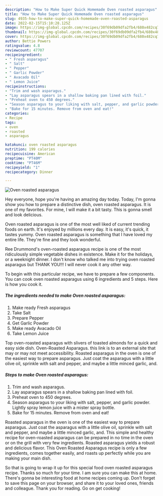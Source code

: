 ```yaml
---
description: "How to Make Super Quick Homemade Oven roasted asparagus"
title: "How to Make Super Quick Homemade Oven roasted asparagus"
slug: 4935-how-to-make-super-quick-homemade-oven-roasted-asparagus
date: 2022-02-15T15:10:28.125Z
image: https://img-global.cpcdn.com/recipes/30f69db09dfa2fb4/680x482cq70/oven-roasted-asparagus-recipe-main-photo.jpg
thumbnail: https://img-global.cpcdn.com/recipes/30f69db09dfa2fb4/680x482cq70/oven-roasted-asparagus-recipe-main-photo.jpg
cover: https://img-global.cpcdn.com/recipes/30f69db09dfa2fb4/680x482cq70/oven-roasted-asparagus-recipe-main-photo.jpg
author: Bettie Powers
ratingvalue: 4.8
reviewcount: 47707
recipeingredient:
- " Fresh asparagus"
- " Salt"
- " Pepper"
- " Garlic Powder"
- " Avacado Oil"
- " Lemon Juice"
recipeinstructions:
- "Trim and wash asparagus."
- "Lay asparagus spears in a shallow baking pan lined with foil."
- "Preheat oven to 450 degrees."
- "Season asparagus to your liking with salt, pepper, and garlic powder. Lightly spray lemon juice with a mister spray bottle."
- "Bake for 15 minutes. Remove from oven and eat!"
categories:
- Recipe
tags:
- oven
- roasted
- asparagus

katakunci: oven roasted asparagus 
nutrition: 199 calories
recipecuisine: American
preptime: "PT40M"
cooktime: "PT46M"
recipeyield: "1"
recipecategory: Dinner

---
```



![Oven roasted asparagus](https://img-global.cpcdn.com/recipes/30f69db09dfa2fb4/680x482cq70/oven-roasted-asparagus-recipe-main-photo.jpg)

Hey everyone, hope you're having an amazing day today. Today, I'm gonna show you how to prepare a distinctive dish, oven roasted asparagus. It is one of my favorites. For mine, I will make it a bit tasty. This is gonna smell and look delicious.

Oven roasted asparagus is one of the most well liked of current trending foods on earth. It's enjoyed by millions every day. It is easy, it's quick, it tastes yummy. Oven roasted asparagus is something that I have loved my entire life. They're fine and they look wonderful.

Ree Drummond&#39;s oven-roasted asparagus recipe is one of the most ridiculously simple vegetable dishes in existence. Make it for the holidays, or a weeknight dinner. I don&#39;t know who talked me into trying oven roasted asparagus but THANK YOU!!! I will never cook it any other way.


To begin with this particular recipe, we have to prepare a few components. You can cook oven roasted asparagus using 6 ingredients and 5 steps. Here is how you cook it.

<!--inarticleads1-->

##### The ingredients needed to make Oven roasted asparagus:

1. Make ready  Fresh asparagus
1. Take  Salt
1. Prepare  Pepper
1. Get  Garlic Powder
1. Make ready  Avacado Oil
1. Take  Lemon Juice


Top oven-roasted asparagus with slivers of toasted almonds for a quick and easy side dish. Oven-Roasted Asparagus. this link is to an external site that may or may not meet accessibility. Roasted asparagus in the oven is one of the easiest way to prepare asparagus. Just coat the asparagus with a little olive oil, sprinkle with salt and pepper, and maybe a little minced garlic, and. 

<!--inarticleads2-->

##### Steps to make Oven roasted asparagus:

1. Trim and wash asparagus.
1. Lay asparagus spears in a shallow baking pan lined with foil.
1. Preheat oven to 450 degrees.
1. Season asparagus to your liking with salt, pepper, and garlic powder. Lightly spray lemon juice with a mister spray bottle.
1. Bake for 15 minutes. Remove from oven and eat!


Roasted asparagus in the oven is one of the easiest way to prepare asparagus. Just coat the asparagus with a little olive oil, sprinkle with salt and pepper, and maybe a little minced garlic, and. This simple and healthy recipe for oven-roasted asparagus can be prepared in no time in the oven or on the grill with very few ingredients. Roasted asparagus yields a robust and delicious flavor. This Oven Roasted Asparagus recipe is only a few ingredients, comes together easily, and roasts up perfectly while you are making your main dish. 

So that is going to wrap it up for this special food oven roasted asparagus recipe. Thanks so much for your time. I am sure you can make this at home. There's gonna be interesting food at home recipes coming up. Don't forget to save this page on your browser, and share it to your loved ones, friends and colleague. Thank you for reading. Go on get cooking!
